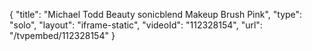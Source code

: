 {
    "title": "Michael Todd Beauty sonicblend Makeup Brush  Pink",
    "type": "solo",
    "layout": "iframe-static",
    "videoId": "112328154",
    "url": "\/tvpembed\/112328154"
}